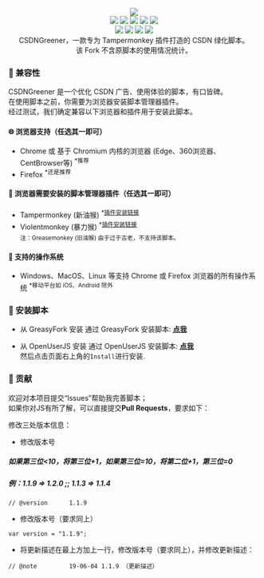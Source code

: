 <p align=center>
  <img src="https://user-images.githubusercontent.com/6754458/130888102-4b7b35b4-6532-4967-90df-118123ee8653.png"/>
  <br>
  <a title="Hits" target="_blank" href="https://github.com/88250/hits"><img src="https://hits.b3log.org/UjhhgtgTeams/CSDNGreener.svg"></a>
  <img src="https://img.shields.io/github/stars/UjhhgtgTeams/CSDNGreener?style=flat-square"/>
  <img src="https://img.shields.io/github/contributors/UjhhgtgTeams/CSDNGreener?style=flat-square"/>
  <img src="https://img.shields.io/github/commit-activity/y/UjhhgtgTeams/CSDNGreener?style=flat-square"/>
  <img src="https://img.shields.io/github/last-commit/UjhhgtgTeams/CSDNGreener?style=flat-square"/>
  <br>
  <img src="https://img.shields.io/github/issues/UjhhgtgTeams/CSDNGreener?style=flat-square"/>
  <img src="https://img.shields.io/github/issues-pr/UjhhgtgTeams/CSDNGreener?style=flat-square"/>
  <img src="https://img.shields.io/github/watchers/UjhhgtgTeams/CSDNGreener?style=flat-square"/>
  <img src="https://img.shields.io/github/issues-closed/UjhhgtgTeams/CSDNGreener?style=flat-square"/>
  <br>
  CSDNGreener，一款专为 Tampermonkey 插件打造的 CSDN 绿化脚本。<br>
  该 Fork 不含原脚本的使用情况统计。
</p>

### :iphone: 兼容性

CSDNGreener 是一个优化 CSDN 广告、使用体验的脚本，有口皆碑。  
在使用脚本之前，你需要为浏览器安装脚本管理器插件。  
经过测试，我们确定兼容以下浏览器和插件用于安装此脚本。

#### :globe_with_meridians: 浏览器支持（任选其一即可）

* Chrome 或 基于 Chromium 内核的浏览器 (Edge、360浏览器、CentBrowser等) <sup>*推荐</sup>  
* Firefox <sup>*还是推荐</sup>

#### :see_no_evil: 浏览器需要安装的脚本管理器插件（任选其一即可）

* Tampermonkey (新油猴) <sup>*<a href="https://www.tampermonkey.net/">插件安装链接</a></sup>  
* Violentmonkey (暴力猴) <sup>*<a href="https://violentmonkey.github.io/get-it/">插件安装链接</a></sup>  
<sub>注：Greasemonkey (旧油猴) 由于过于古老，不支持该脚本。</sub>

#### :test_tube: 支持的操作系统

* Windows、MacOS、Linux 等支持 Chrome 或 Firefox 浏览器的所有操作系统 <sup>*移动平台如 iOS、Android 除外</sup>

### :page_facing_up: 安装脚本

* 从 GreasyFork 安装
通过 GreasyFork 安装脚本: **[点我](https://greasyfork.org/zh-CN/scripts/446239)**  

* 从 OpenUserJS 安装
通过 OpenUserJS 安装脚本: **[点我](https://openuserjs.org/scripts/Ujhhgtg/CSDN%E4%BC%98%E5%8C%96%E8%84%9A%E6%9C%AC_-_%E4%B8%8D%E5%90%AB%E4%BD%BF%E7%94%A8%E6%83%85%E5%86%B5%E7%BB%9F%E8%AE%A1%E7%9A%84%E7%89%88%E6%9C%AC)**  
然后点击页面右上角的`Install`进行安装.

### :rocket: 贡献
欢迎对本项目提交“Issues”帮助我完善脚本；  
如果你对JS有所了解，可以直接提交**Pull Requests**，要求如下：

修改三处版本信息：

* 修改版本号  

##### 如果第三位<10，将第三位+1，如果第三位=10，将第二位+1，第三位=0   
##### 例：1.1.9 => 1.2.0 ;; 1.1.3 => 1.1.4
```
// @version      1.1.9
```

* 修改版本号（要求同上）

```
var version = "1.1.9";
```

* 将更新描述在最上方加上一行，修改版本号（要求同上），并修改更新描述：

```
// @note         19-06-04 1.1.9 （更新描述）
```
